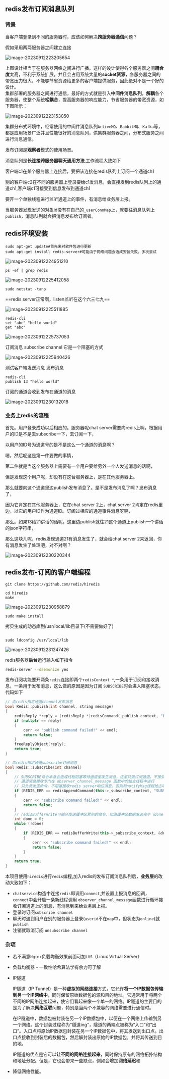 ## redis发布订阅消息队列

### 背景

当客户端登录到不同的服务器时，应该如何解决**跨服务器通信**问题？

假如采用两两服务器之间建立连接

![image-20230912223205654](image/image-20230912223205654.png)

上图设计相当于在服务器网络之间进行广播。这样的设计使得各个服务器之间**耦合度**太高，不利于系统扩展，并且会占用系统大量的**socket资源**，各服务器之间的带宽压力很大，不能够节省资源给更多的客户端提供服务，因此绝对不是一个好的设计。  
集群部署的服务器之间进行通信，最好的方式就是引入**中间件消息队列**，**解耦**各个服务器，使整个系统**松耦合**，提高服务器的响应能力，节省服务器的带宽资源，如下图所示：

![image-20230912223153050](image/image-20230912223153050.png)

集群分布式环境中，经常使用的中间件消息队列`ActiveMQ`、`RabbitMQ`、`Kafka`等，都是应用场景广泛并且性能很好的消息队列，供集群服务器之间，分布式服务之间进行消息通信。

发布订阅是**观察者**模式的使用场景。

消息队列是**长连接跨服务器聊天通用方法**,工作流程大致如下

客户端c1在某个服务器上连接后，要把该连接在redis队列上订阅一个通道ch1

别的客户端c2在不同的服务器上登录要给c1发消息，会直接发到redis队列上的通道ch1,客户端c1可接受到信息发布到通道ch1

要开一个单独线程进行监听通道上的事件，有消息给业务层上报。

当服务器发现发送的对象id没有在自己的`_userConnMap`上，就要往消息队列上`publish`，消息队列就会把消息发布给订阅者。



## redis环境安装

```
sudo apt-get update#首先来对软件包进行更新
sudo apt-get install redis-server#可能由于网络问题会造成安装失败，多次尝试
```

![image-20230912224951210](image/image-20230912224951210.png)

```
ps -ef | grep redis
```

![image-20230912225412058](image/image-20230912225412058.png)

```
sudo netstat -tanp
```

==redis server正常啊，listen监听在这个六三七九==

![image-20230912225511885](image/image-20230912225511885.png)

```
redis-cli
set "abc" "hello world"
get "abc"
```

![image-20230912225737053](image/image-20230912225737053.png)

订阅消息 subscribe channel 它是一个阻塞的方式

![image-20230912225940426](image/image-20230912225940426.png)



测试客户端发送消息 发布消息

```
redis-cli
publish 13 "hello world"

```

订阅的通道会收到发布在通道的消息

![image-20230912230132018](image/image-20230912230132018.png)

### 业务上redis的流程

首先。用户登录成功以后相应的。服务器呢chat server需要向redis上啊，根据用户的ID是不是去subscribe一下，去订阅一下，

以用户的ID号为通道号的是不是这么一个通道的消息啊？

嗯，然后呢这是第一件要做的事情，



第二件就是当这个服务器上需要有一个用户要给另外一个人发送消息的话啊，

但是发现这个用户呢，却没有在这台服务器上，是在其他服务器上。

那么就要向这个通道里边publish发布消息了。是不是发布消息了啊？发布消息了，

因为它肯定在其他服务器上，它在chat server 2上，chat server 2肯定在redis里边，以它的用户ID作为通道ID。订阅过相应的通道事件消息呀啊，

那么。如果13给21讲话的话呢，这里边publish就往21这个通道上publish一个讲话的json字符串，

那么这块儿呢，redis发现通道21有消息发生了，就会给chat server 2来返回，你有消息发生了处理吧，对不对啊？



![image-20230912230220344](image/image-20230912230220344.png)



## redis发布-订阅的客户端编程



```
git clone https://github.com/redis/hiredis
```



```
cd hiredis
make
```

![image-20230912230958879](image/image-20230912230958879.png)

```
sudo make install
```



拷贝生成的动态库到/usr/local/lib目录下(不需要做好了)

```

```



```
sudo ldconfig /usr/local/lib
```

![image-20230912231247426](image/image-20230912231247426.png)

redis服务器**后台**运行输入如下指令

```sh
redis-server --daemonize yes
```

发布订阅功能要开两条`redis`连接即两个`redisContext *`,一条用于订阅和接收消息，一条用于发布消息，这么做的原因是因为订阅 `SUBSCRIBE`时会进入阻塞状态，代码如下

```cpp
// 向redis指定通道channel发布消息
bool Redis::publish(int channel, string message)
{
    redisReply *reply = (redisReply *)redisCommand(_publish_context, "PUBLISH %d %s", channel, message);
    if (nullptr == reply)
    {
        cerr << "publish command failed!" << endl;
        return false;
    }
    freeReplyObject(reply);
    return true;
}

// 向redis指定通道subscribe订阅消息
bool Redis::subscribe(int channel)
{
    // SUBSCRIBE命令本身会造成线程阻塞等待通道里发生消息，这里只做订阅通道，不接受通道消息
    // 通道消息接收专门在 observer_channel_message 函数中的独立线程中进行
    // 只负责发送命令，不阻塞接收redis server响应消息，否则和notifyMsg线程抢占响应资源
    if (REDIS_ERR == redisAppendCommand(this->_subscribe_context, "SUBSCRIBE %d", channel))
    {
        cerr << "subscribe command failed!" << endl;
        return false;
    }
    // redisBufferWrite可循环发送缓冲区累积的命令，知道缓冲区数据发送完毕（done被置1）
    int done = 0;
    while (!done)
    {
        if (REDIS_ERR == redisBufferWrite(this->_subscribe_context, &done))
        {
            cerr << "subscribe command failed!" << endl;
            return false;
        }
    }
    return true;
}
```

本项目使用`hiredis`进行`redis`编程,加入redis的发布订阅消息队列后，**业务层**的改动大致如下：

-   `chatservice`构造中连接`redis`即调用`connect`,并设置上报消息的回调，`connect`中会开启一条新线程调用 `observer_channel_message`函数进行循环接收订阅通道上的消息，有消息到来给业务层上报。
-   登录时订阅`subscribe channel`
-   聊天时遇到用户在别的服务器上登录(`userid`不在`map`中，但状态为`online`)就`publish`
-   注销就取消订阅 `unsubscribe channel`

### 杂项

- 若不满意`Nginx`负载均衡效果前面可加`LVS`（Linux Virtual Server）

- 负载均衡器 - 一致性哈希算法学有余力可了解

- IP隧道

  IP隧道（IP Tunnel）是一种**虚拟的网络连接**方式，它允许**将一个IP数据包传输到另一个IP网络中**，同时保留原始数据包的源和目的地址。它通常用于将两个不同的IP网络连接起来，使它们看起来像一个单一的网络。IP隧道的主要目的是为了解决**网络互联**问题，特别是当两个不兼容的网络需要进行通信时。

  在IP隧道中，数据包被封装在另一个IP数据包中，以便在一个网络上传输到另一个网络。这个封装过程称为“隧道ing”，隧道的两端点被称为“入口”和“出口”。入口点将原始IP数据包封装在另一个IP数据包中，将其发送到出口点。出口点接收到封装后的数据包，然后解封装出原始的IP数据包，并将其传送到目的地。

  IP隧道的优点是它可以**让不同的网络连接起来**，同时保持原有的网络拓扑结构和地址分配。但是，它也会带来一些缺点，例如会增加**网络延迟**和

- 降低网络性能。
